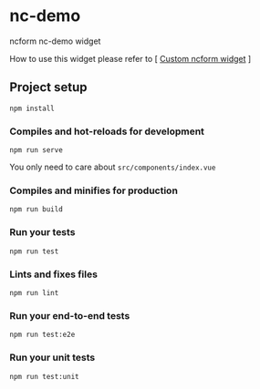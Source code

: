 # nc-demo

ncform nc-demo widget

How to use this widget please refer to [ [Custom ncform widget](https://github.com/ncform/ncform/blob/master/EXT-DOC.md#Custom-form-widget) ]

## Project setup
```
npm install
```

### Compiles and hot-reloads for development
```
npm run serve
```

You only need to care about `src/components/index.vue`

### Compiles and minifies for production
```
npm run build
```

### Run your tests
```
npm run test
```

### Lints and fixes files
```
npm run lint
```

### Run your end-to-end tests
```
npm run test:e2e
```

### Run your unit tests
```
npm run test:unit
```
